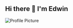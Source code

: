 ## Hi there 👋 I'm Edwin

![Profile Picture](https://drive.google.com/file/d/1zObw8pCSnoWcIuvmGQr8I_KnDnWL0NCJ/view?usp=drive_link)

